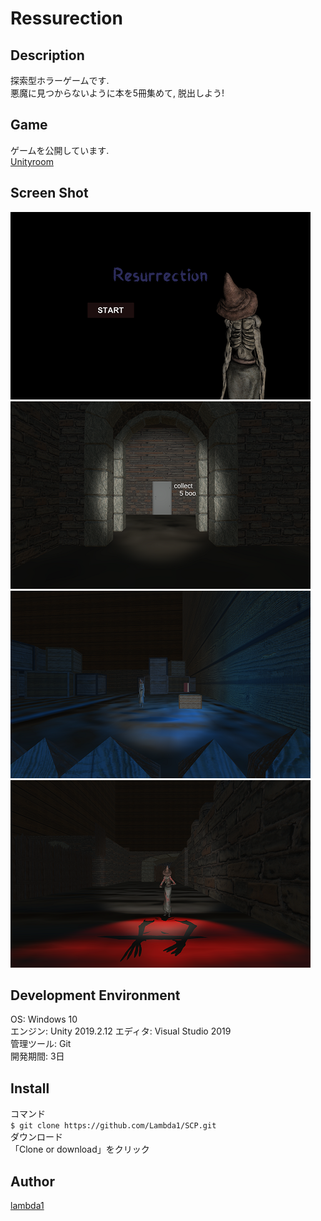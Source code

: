 Ressurection
====
## Description
探索型ホラーゲームです.  
悪魔に見つからないように本を5冊集めて, 脱出しよう!

## Game  
ゲームを公開しています.  
[Unityroom](https://unityroom.com/games/lambda_ressurection)

## Screen Shot  
![Title](https://github.com/lambda1/tracer/blob/master/ss/scene1.png)  
![Game1](https://github.com/lambda1/tracer/blob/master/ss/scene2.png)  
![Game2](https://github.com/lambda1/tracer/blob/master/ss/scene3.png)  
![Game3](https://github.com/lambda1/tracer/blob/master/ss/scene4.png)  

## Development Environment  
OS: Windows 10  
エンジン: Unity 2019.2.12
エディタ: Visual Studio 2019  
管理ツール: Git  
開発期間: 3日  

## Install  
コマンド  
`$ git clone https://github.com/Lambda1/SCP.git`  
ダウンロード  
「Clone or download」をクリック  
  
## Author
[lambda1](https://github.com/lambda1)
